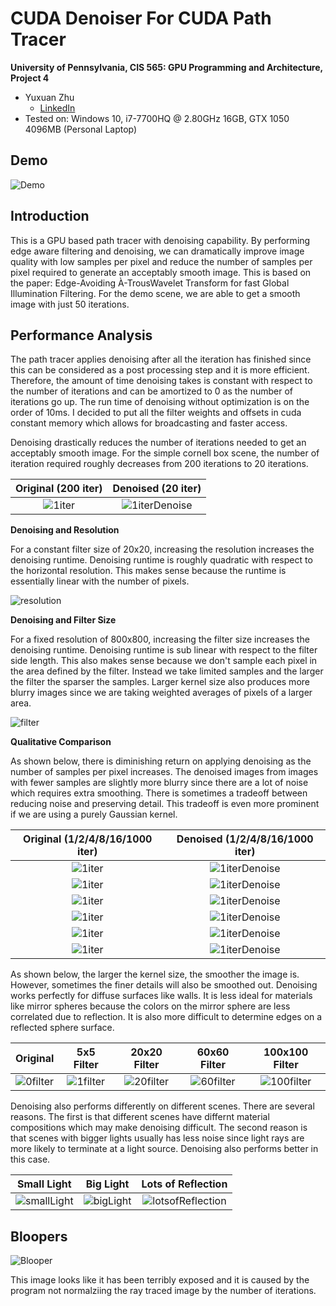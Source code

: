 CUDA Denoiser For CUDA Path Tracer
==================================

**University of Pennsylvania, CIS 565: GPU Programming and Architecture, Project 4**

* Yuxuan Zhu
  * [LinkedIn](https://www.linkedin.com/in/andrewyxzhu/)
* Tested on: Windows 10, i7-7700HQ @ 2.80GHz 16GB, GTX 1050 4096MB (Personal Laptop)

## Demo

![Demo](img/Final.JPG)

## Introduction

This is a GPU based path tracer with denoising capability. By performing edge aware filtering and denoising, we can dramatically improve image quality with low samples per pixel and reduce the number of samples per pixel required to generate an acceptably smooth image. This is based on the paper: Edge-Avoiding À-TrousWavelet Transform for fast Global Illumination Filtering. For the demo scene, we are able to get a smooth image with just 50 iterations.


## Performance Analysis

The path tracer applies denoising after all the iteration has finished since this can be considered as a post processing step and it is more efficient. Therefore, the amount of time denoising takes is constant with respect to the number of iterations and can be amortized to 0 as the number of iterations go up. The run time of denoising without optimization is on the order of 10ms. I decided to put all the filter weights and offsets in cuda constant memory which allows for broadcasting and faster access.

Denoising drastically reduces the number of iterations needed to get an acceptably smooth image. For the simple cornell box scene, the number of iteration required roughly decreases from 200 iterations to 20 iterations.

Original (200 iter) |  Denoised (20 iter)
:-------------------------:|:-------------------------:
![1iter](img/200original.JPG)  |  ![1iterDenoise](img/20denoise.JPG)

**Denoising and Resolution**

For a constant filter size of 20x20, increasing the resolution increases the denoising runtime. Denoising runtime is roughly quadratic with respect to the horizontal resolution. This makes sense because the runtime is essentially linear with the number of pixels.

![resolution](img/resolution.png)

**Denoising and Filter Size**

For a fixed resolution of 800x800, increasing the filter size increases the denoising runtime. Denoising runtime is sub linear with respect to the filter side length. This also makes sense because we don't sample each pixel in the area defined by the filter. Instead we take limited samples and the larger the filter the sparser the samples. Larger kernel size also produces more blurry images since we are taking weighted averages of pixels of a larger area.

![filter](img/filtersize.png)


**Qualitative Comparison**

As shown below, there is diminishing return on applying denoising as the number of samples per pixel increases. The denoised images from images with fewer samples are slightly more blurry since there are a lot of noise which requires extra smoothing. There is sometimes 
a tradeoff between reducing noise and preserving detail. This tradeoff is even more prominent if we are using a purely Gaussian kernel. 

Original (1/2/4/8/16/1000 iter) |  Denoised (1/2/4/8/16/1000 iter)
:-------------------------:|:-------------------------:
![1iter](img/1iter.JPG)  |  ![1iterDenoise](img/1iterDenoise.JPG)
![1iter](img/2iter.JPG)  |  ![1iterDenoise](img/2iterDenoise.JPG)
![1iter](img/4iter.JPG)  |  ![1iterDenoise](img/4iterDenoise.JPG)
![1iter](img/8iter.JPG)  |  ![1iterDenoise](img/8iterDenoise.JPG)
![1iter](img/16iter.JPG)  |  ![1iterDenoise](img/16iterDenoise.JPG)
![1iter](img/1000iter.JPG)  |  ![1iterDenoise](img/1000iterDenoise.JPG)

As shown below, the larger the kernel size, the smoother the image is. However, sometimes the finer details will also be smoothed out. Denoising works perfectly for diffuse surfaces like walls. It is less ideal for materials like mirror spheres because the colors on the mirror sphere are less correlated due to reflection. It is also more difficult to determine edges on a reflected sphere surface.

Original |  5x5 Filter | 20x20 Filter | 60x60 Filter | 100x100 Filter
:-------------------------:|:-------------------------:|:-------------------------:|:-------------------------:|:-------------------------:
![0filter](img/0filter.JPG)  |  ![1filter](img/5filter.JPG) | ![20filter](img/20filter.JPG)  |  ![60filter](img/60filter.JPG)  | ![100filter](img/100filter.JPG)

Denoising also performs differently on different scenes. There are several reasons. The first is that different scenes have differnt material compositions which may make denoising difficult. The second reason is that scenes with bigger lights usually has less noise since light rays are more likely to terminate at a light source. Denoising also performs better in this case.

Small Light |  Big Light | Lots of Reflection 
:-------------------------:|:-------------------------:|:-------------------------:
![smallLight](img/cornell.JPG)  |  ![bigLight](img/20filter.JPG) | ![lotsofReflection](img/custom.JPG)  

## Bloopers

![Blooper](img/blooper1.JPG)

This image looks like it has been terribly exposed and it is caused by the program not normalziing the ray traced image by the number of iterations.

